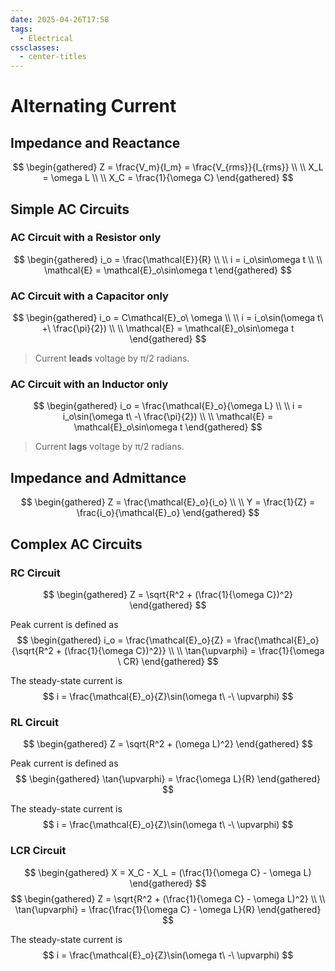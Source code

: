 ```yaml
---
date: 2025-04-26T17:58
tags:
  - Electrical
cssclasses:
  - center-titles
---
```

# Alternating Current

## Impedance and Reactance

$$
\begin{gathered}
Z = \frac{V_m}{I_m} = \frac{V_{rms}}{I_{rms}} \\ \\
X_L = \omega L \\ \\
X_C = \frac{1}{\omega C}
\end{gathered}
$$

## Simple AC Circuits

### AC Circuit with a Resistor only
$$
\begin{gathered}
i_o = \frac{\mathcal{E}}{R} \\ \\
i = i_o\sin\omega t \\ \\
\mathcal{E} = \mathcal{E}_o\sin\omega t
\end{gathered}
$$

### AC Circuit with a Capacitor only

$$
\begin{gathered}
i_o = C\mathcal{E}_o\ \omega \\ \\
i = i_o\sin(\omega t\ +\ \frac{\pi}{2}) \\ \\
\mathcal{E} = \mathcal{E}_o\sin\omega t
\end{gathered}
$$
> Current **leads** voltage by π/2 radians.

### AC Circuit with an Inductor only

$$
\begin{gathered}
i_o = \frac{\mathcal{E}_o}{\omega L} \\ \\
i = i_o\sin(\omega t\ -\ \frac{\pi}{2}) \\ \\
\mathcal{E} = \mathcal{E}_o\sin\omega t
\end{gathered}
$$
> Current **lags** voltage by π/2 radians.

## Impedance and Admittance
$$
\begin{gathered}
Z = \frac{\mathcal{E}_o}{i_o} \\ \\
Y = \frac{1}{Z} = \frac{i_o}{\mathcal{E}_o}
\end{gathered}
$$

## Complex AC Circuits

### RC Circuit

$$
\begin{gathered}
Z = \sqrt{R^2 + (\frac{1}{\omega C})^2}
\end{gathered}
$$

Peak current is defined as
$$
\begin{gathered}
i_o = \frac{\mathcal{E}_o}{Z} = \frac{\mathcal{E}_o}{\sqrt{R^2 + (\frac{1}{\omega C})^2}} \\ \\
\tan{\upvarphi} = \frac{1}{\omega \ CR}
\end{gathered}
$$

The steady-state current is
$$
i = \frac{\mathcal{E}_o}{Z}\sin(\omega t\ -\ \upvarphi)
$$

### RL Circuit


$$
\begin{gathered}
Z = \sqrt{R^2 + (\omega L)^2}
\end{gathered}
$$

Peak current is defined as
$$
\begin{gathered}
\tan{\upvarphi} = \frac{\omega L}{R}
\end{gathered}
$$

The steady-state current is
$$
i = \frac{\mathcal{E}_o}{Z}\sin(\omega t\ -\ \upvarphi)
$$

### LCR Circuit


$$
\begin{gathered}
X = X_C - X_L = (\frac{1}{\omega C} - \omega L)
\end{gathered}
$$
$$
\begin{gathered}
Z = \sqrt{R^2 + (\frac{1}{\omega C} - \omega L)^2} \\ \\
\tan{\upvarphi} = \frac{\frac{1}{\omega C} - \omega L}{R}
\end{gathered}
$$

The steady-state current is
$$
i = \frac{\mathcal{E}_o}{Z}\sin(\omega t\ -\ \upvarphi)
$$
